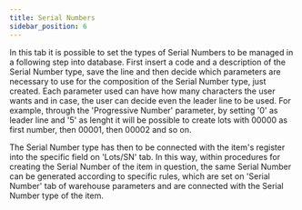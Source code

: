 ```yaml
---
title: Serial Numbers
sidebar_position: 6
---
```


In this tab it is possible to set the types of Serial Numbers to be managed in a following step into database. First insert a code and a description of the Serial Number type, save the line and then decide which parameters are necessary to use for the composition of the Serial Number type, just created. Each parameter used can have how many characters the user wants and in case, the user can decide even the leader line to be used. For example, through the 'Progressive Number' parameter, by setting '0' as leader line and '5' as lenght it will be possible to create lots with 00000 as first number, then 00001, then 00002 and so on.

The Serial Number type has then to be connected with the item's register into the specific field on 'Lots/SN' tab. In this way, within procedures for creating the Serial Number of the item in question, the same Serial Number can be generated according to specific rules, which are set on 'Serial Number' tab of warehouse parameters and are connected with the Serial Number type of the item.






